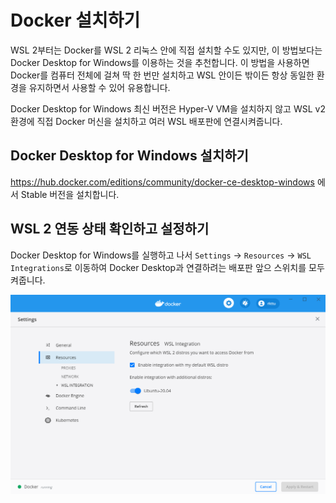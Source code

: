 # Docker 설치하기

WSL 2부터는 Docker를 WSL 2 리눅스 안에 직접 설치할 수도 있지만, 이 방법보다는 Docker Desktop for Windows를 이용하는 것을 추천합니다. 이 방법을 사용하면 Docker를 컴퓨터 전체에 걸쳐 딱 한 번만 설치하고 WSL 안이든 밖이든 항상 동일한 환경을 유지하면서 사용할 수 있어 유용합니다.

Docker Desktop for Windows 최신 버전은 Hyper-V VM을 설치하지 않고 WSL v2 환경에 직접 Docker 머신을 설치하고 여러 WSL 배포판에 연결시켜줍니다.

## Docker Desktop for Windows 설치하기

https://hub.docker.com/editions/community/docker-ce-desktop-windows 에서 Stable 버전을 설치합니다.

## WSL 2 연동 상태 확인하고 설정하기

Docker Desktop for Windows를 실행하고 나서 `Settings` -> `Resources` -> `WSL Integrations`로 이동하여 Docker Desktop과 연결하려는 배포판 앞으 스위치를 모두 켜줍니다.

![WSL 연동 설정 화면](images/wsl-integration.png)
